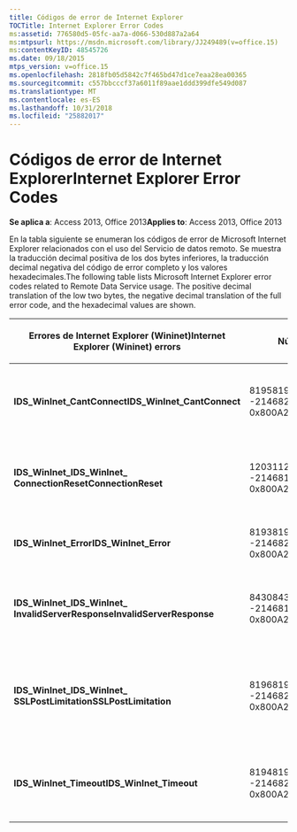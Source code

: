 ```yaml
---
title: Códigos de error de Internet Explorer
TOCTitle: Internet Explorer Error Codes
ms:assetid: 776580d5-05fc-aa7a-d066-530d887a2a64
ms:mtpsurl: https://msdn.microsoft.com/library/JJ249489(v=office.15)
ms:contentKeyID: 48545726
ms.date: 09/18/2015
mtps_version: v=office.15
ms.openlocfilehash: 2818fb05d5842c7f465bd47d1ce7eaa28ea00365
ms.sourcegitcommit: c557bbcccf37a6011f89aae1ddd399dfe549d087
ms.translationtype: MT
ms.contentlocale: es-ES
ms.lasthandoff: 10/31/2018
ms.locfileid: "25882017"
---
```

# <a name="internet-explorer-error-codes"></a><span data-ttu-id="e1cdc-102">Códigos de error de Internet Explorer</span><span class="sxs-lookup"><span data-stu-id="e1cdc-102">Internet Explorer Error Codes</span></span>


<span data-ttu-id="e1cdc-103">**Se aplica a**: Access 2013, Office 2013</span><span class="sxs-lookup"><span data-stu-id="e1cdc-103">**Applies to**: Access 2013, Office 2013</span></span>

<span data-ttu-id="e1cdc-p101">En la tabla siguiente se enumeran los códigos de error de Microsoft Internet Explorer relacionados con el uso del Servicio de datos remoto. Se muestra la traducción decimal positiva de los dos bytes inferiores, la traducción decimal negativa del código de error completo y los valores hexadecimales.</span><span class="sxs-lookup"><span data-stu-id="e1cdc-p101">The following table lists Microsoft Internet Explorer error codes related to Remote Data Service usage. The positive decimal translation of the low two bytes, the negative decimal translation of the full error code, and the hexadecimal values are shown.</span></span>

<table>
<colgroup>
<col style="width: 33%" />
<col style="width: 33%" />
<col style="width: 33%" />
</colgroup>
<thead>
<tr class="header">
<th><p><span data-ttu-id="e1cdc-106">Errores de Internet Explorer (Wininet)</span><span class="sxs-lookup"><span data-stu-id="e1cdc-106">Internet Explorer (Wininet) errors</span></span></p></th>
<th><p><span data-ttu-id="e1cdc-107">Número</span><span class="sxs-lookup"><span data-stu-id="e1cdc-107">Number</span></span></p></th>
<th><p><span data-ttu-id="e1cdc-108">Descripción</span><span class="sxs-lookup"><span data-stu-id="e1cdc-108">Description</span></span></p></th>
</tr>
</thead>
<tbody>
<tr class="odd">
<td><p><span data-ttu-id="e1cdc-109"><strong>IDS_WinInet_CantConnect</strong></span><span class="sxs-lookup"><span data-stu-id="e1cdc-109"><strong>IDS_WinInet_CantConnect</strong></span></span></p></td>
<td><p><span data-ttu-id="e1cdc-110">8195</span><span class="sxs-lookup"><span data-stu-id="e1cdc-110">8195</span></span><br />
<span data-ttu-id="e1cdc-111">-2146820093</span><span class="sxs-lookup"><span data-stu-id="e1cdc-111">-2146820093</span></span><br />
<span data-ttu-id="e1cdc-112">0x800A2003</span><span class="sxs-lookup"><span data-stu-id="e1cdc-112">0x800A2003</span></span></p></td>
<td><p><span data-ttu-id="e1cdc-113">Error en cliente Internet: no se puede conectar al servidor.</span><span class="sxs-lookup"><span data-stu-id="e1cdc-113">Internet Client Error: Cannot Connect to Server.</span></span></p></td>
</tr>
<tr class="even">
<td><p><span data-ttu-id="e1cdc-114"><strong>IDS_WinInet_</span><span class="sxs-lookup"><span data-stu-id="e1cdc-114"><strong>IDS_WinInet_</span></span><br />
<span data-ttu-id="e1cdc-115">ConnectionReset</strong></span><span class="sxs-lookup"><span data-stu-id="e1cdc-115">ConnectionReset</strong></span></span></p></td>
<td><p><span data-ttu-id="e1cdc-116">12031</span><span class="sxs-lookup"><span data-stu-id="e1cdc-116">12031</span></span><br />
<span data-ttu-id="e1cdc-117">-2146816257</span><span class="sxs-lookup"><span data-stu-id="e1cdc-117">-2146816257</span></span><br />
<span data-ttu-id="e1cdc-118">0x800A2EFF</span><span class="sxs-lookup"><span data-stu-id="e1cdc-118">0x800A2EFF</span></span></p></td>
<td><p><span data-ttu-id="e1cdc-119">Error en cliente Internet: conexión restablecida.</span><span class="sxs-lookup"><span data-stu-id="e1cdc-119">Internet Client Error: Connection Reset.</span></span></p></td>
</tr>
<tr class="odd">
<td><p><span data-ttu-id="e1cdc-120"><strong>IDS_WinInet_Error</strong></span><span class="sxs-lookup"><span data-stu-id="e1cdc-120"><strong>IDS_WinInet_Error</strong></span></span></p></td>
<td><p><span data-ttu-id="e1cdc-121">8193</span><span class="sxs-lookup"><span data-stu-id="e1cdc-121">8193</span></span><br />
<span data-ttu-id="e1cdc-122">-2146820095</span><span class="sxs-lookup"><span data-stu-id="e1cdc-122">-2146820095</span></span><br />
<span data-ttu-id="e1cdc-123">0x800A2001</span><span class="sxs-lookup"><span data-stu-id="e1cdc-123">0x800A2001</span></span></p></td>
<td><p><span data-ttu-id="e1cdc-124">Error en cliente Internet.</span><span class="sxs-lookup"><span data-stu-id="e1cdc-124">Internet Client Error.</span></span></p></td>
</tr>
<tr class="even">
<td><p><span data-ttu-id="e1cdc-125"><strong>IDS_WinInet_</span><span class="sxs-lookup"><span data-stu-id="e1cdc-125"><strong>IDS_WinInet_</span></span><br />
<span data-ttu-id="e1cdc-126">InvalidServerResponse</strong></span><span class="sxs-lookup"><span data-stu-id="e1cdc-126">InvalidServerResponse</strong></span></span></p></td>
<td><p><span data-ttu-id="e1cdc-127">8430</span><span class="sxs-lookup"><span data-stu-id="e1cdc-127">8430</span></span><br />
<span data-ttu-id="e1cdc-128">-2146819858</span><span class="sxs-lookup"><span data-stu-id="e1cdc-128">-2146819858</span></span><br />
<span data-ttu-id="e1cdc-129">0x800A20EE</span><span class="sxs-lookup"><span data-stu-id="e1cdc-129">0x800A20EE</span></span></p></td>
<td><p><span data-ttu-id="e1cdc-130">Error en cliente Internet: respuesta de servidor no válida.</span><span class="sxs-lookup"><span data-stu-id="e1cdc-130">Internet Client Error: Invalid Server Response.</span></span></p></td>
</tr>
<tr class="odd">
<td><p><span data-ttu-id="e1cdc-131"><strong>IDS_WinInet_</span><span class="sxs-lookup"><span data-stu-id="e1cdc-131"><strong>IDS_WinInet_</span></span><br />
<span data-ttu-id="e1cdc-132">SSLPostLimitation</strong></span><span class="sxs-lookup"><span data-stu-id="e1cdc-132">SSLPostLimitation</strong></span></span></p></td>
<td><p><span data-ttu-id="e1cdc-133">8196</span><span class="sxs-lookup"><span data-stu-id="e1cdc-133">8196</span></span><br />
<span data-ttu-id="e1cdc-134">-2146820092</span><span class="sxs-lookup"><span data-stu-id="e1cdc-134">-2146820092</span></span><br />
<span data-ttu-id="e1cdc-135">0x800A2004</span><span class="sxs-lookup"><span data-stu-id="e1cdc-135">0x800A2004</span></span></p></td>
<td><p><span data-ttu-id="e1cdc-136">Error en cliente Internet: error SSL (probable límite de 32 KB en la carga de datos).</span><span class="sxs-lookup"><span data-stu-id="e1cdc-136">Internet Client Error: SSL Error (possibly 32K data upload limitation).</span></span></p></td>
</tr>
<tr class="even">
<td><p><span data-ttu-id="e1cdc-137"><strong>IDS_WinInet_Timeout</strong></span><span class="sxs-lookup"><span data-stu-id="e1cdc-137"><strong>IDS_WinInet_Timeout</strong></span></span></p></td>
<td><p><span data-ttu-id="e1cdc-138">8194</span><span class="sxs-lookup"><span data-stu-id="e1cdc-138">8194</span></span><br />
<span data-ttu-id="e1cdc-139">-2146820094</span><span class="sxs-lookup"><span data-stu-id="e1cdc-139">-2146820094</span></span><br />
<span data-ttu-id="e1cdc-140">0x800A2002</span><span class="sxs-lookup"><span data-stu-id="e1cdc-140">0x800A2002</span></span></p></td>
<td><p><span data-ttu-id="e1cdc-141">Error en cliente Internet: excedido el tiempo de espera en la petición.</span><span class="sxs-lookup"><span data-stu-id="e1cdc-141">Internet Client Error: Request Timeout.</span></span></p></td>
</tr>
</tbody>
</table>

